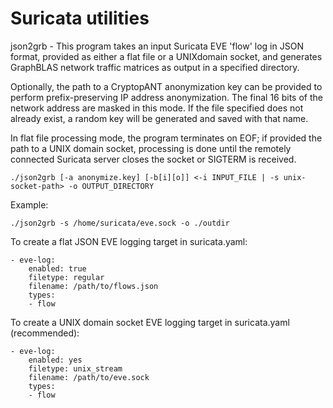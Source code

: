 # Suricata utilities

json2grb - This program takes an input Suricata EVE 'flow' log in JSON format, provided as either a flat 
file or a UNIXdomain socket, and generates GraphBLAS network traffic matrices as output in a specified 
directory.

Optionally, the path to a CryptopANT anonymization key can be provided to perform prefix-preserving
IP address anonymization.  The final 16 bits of the network address are masked in this mode.  If the
file specified does not already exist, a random key will be generated and saved with that name.

In flat file processing mode, the program terminates on EOF; if provided the path to a UNIX domain socket,
processing is done until the remotely connected Suricata server closes the socket or SIGTERM is received.

    ./json2grb [-a anonymize.key] [-b[i][o]] <-i INPUT_FILE | -s unix-socket-path> -o OUTPUT_DIRECTORY

Example:

    ./json2grb -s /home/suricata/eve.sock -o ./outdir

To create a flat JSON EVE logging target in suricata.yaml:

    - eve-log:
        enabled: true
        filetype: regular
        filename: /path/to/flows.json
        types:
        - flow

To create a UNIX domain socket EVE logging target in suricata.yaml (recommended):

    - eve-log:
        enabled: yes
        filetype: unix_stream
        filename: /path/to/eve.sock
        types:
        - flow